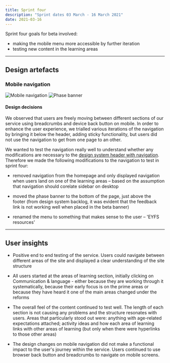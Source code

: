 ```yaml
---
title: Sprint four
description: "Sprint dates 03 March - 16 March 2021"
date: 2021-03-16
---
```


Sprint four goals for beta involved:

* making the mobile menu more accessible by further iteration
* testing new content in the learning areas


* * *

## Design artefacts

### Mobile navigation

![Mobile navigation](/images/beta-sprint-four/01-mobile-nav.png)
![Phase banner](/images/beta-sprint-four/02-phase-banner.png)

#### Design decisions

We observed that users are freely moving between different sections of our service using breadcrumbs and device back button on mobile. In order to enhance the user experience, we trialled various iterations of the navigation by bringing it below the header, adding sticky functionality, but users did not use the navigation to get from one page to an other.

We wanted to test the navigation really well to understand whether any modifications are necessary to the [design system header with navigation](https://design-system.service.gov.uk/components/header/#header-with-service-name-and-navigation). Therefore we made the following modifications to the navigation to test in sprint four:

* removed navigation from the homepage and only displayed navigation when users land on one of the learning areas – based on the assumption that navigation should corelate sidebar on desktop

* moved the phase banner to the bottom of the page, just above the footer (from design system backlog, it was evident that the feedback link is not working well when placed in the beta banner)

* renamed the menu to something that makes sense to the user – 'EYFS resources'



* * *

## User insights

* Positive end to end testing of the service. Users could navigate between different areas of the site and displayed a clear understanding of the site structure

* All users started at the areas of learning section, initially clicking on Communication & language - either because they are working through it systematically, because their early focus is on the prime areas or because they have heard it one of the main areas changed under the reforms

* The overall feel of the content continued to test well. The length of each section is not causing any problems and the structure resonates with users. Areas that particularly stood out were: anything with age-related expectations attached; activity ideas and how each area of learning links with other areas of learning (but only when there were hyperlinks to those other areas)

* The design changes on mobile navigation did not make a functional impact to the user's journey within the service. Users continued to use browser back button and breadcrumbs to navigate on mobile screens.

